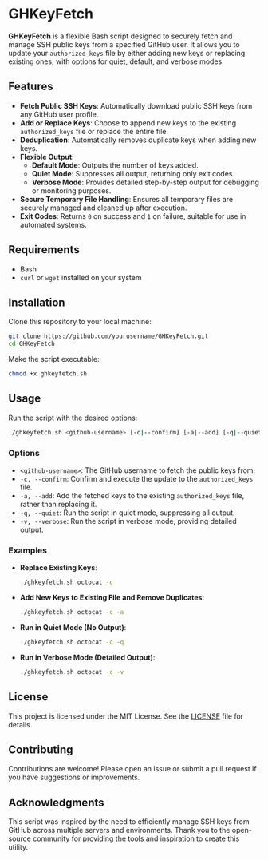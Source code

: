 # GHKeyFetch

**GHKeyFetch** is a flexible Bash script designed to securely fetch and manage SSH public keys from a specified GitHub user. It allows you to update your `authorized_keys` file by either adding new keys or replacing existing ones, with options for quiet, default, and verbose modes.

## Features

- **Fetch Public SSH Keys**: Automatically download public SSH keys from any GitHub user profile.
- **Add or Replace Keys**: Choose to append new keys to the existing `authorized_keys` file or replace the entire file.
- **Deduplication**: Automatically removes duplicate keys when adding new keys.
- **Flexible Output**:
  - **Default Mode**: Outputs the number of keys added.
  - **Quiet Mode**: Suppresses all output, returning only exit codes.
  - **Verbose Mode**: Provides detailed step-by-step output for debugging or monitoring purposes.
- **Secure Temporary File Handling**: Ensures all temporary files are securely managed and cleaned up after execution.
- **Exit Codes**: Returns `0` on success and `1` on failure, suitable for use in automated systems.

## Requirements

- Bash
- `curl` or `wget` installed on your system

## Installation

Clone this repository to your local machine:

```bash
git clone https://github.com/yourusername/GHKeyFetch.git
cd GHKeyFetch
```

Make the script executable:

```bash
chmod +x ghkeyfetch.sh
```

## Usage

Run the script with the desired options:

```bash
./ghkeyfetch.sh <github-username> [-c|--confirm] [-a|--add] [-q|--quiet] [-v|--verbose]
```

### Options

- `<github-username>`: The GitHub username to fetch the public keys from.
- `-c, --confirm`: Confirm and execute the update to the `authorized_keys` file.
- `-a, --add`: Add the fetched keys to the existing `authorized_keys` file, rather than replacing it.
- `-q, --quiet`: Run the script in quiet mode, suppressing all output.
- `-v, --verbose`: Run the script in verbose mode, providing detailed output.

### Examples

- **Replace Existing Keys**:
  ```bash
  ./ghkeyfetch.sh octocat -c
  ```

- **Add New Keys to Existing File and Remove Duplicates**:
  ```bash
  ./ghkeyfetch.sh octocat -c -a
  ```

- **Run in Quiet Mode (No Output)**:
  ```bash
  ./ghkeyfetch.sh octocat -c -q
  ```

- **Run in Verbose Mode (Detailed Output)**:
  ```bash
  ./ghkeyfetch.sh octocat -c -v
  ```

## License

This project is licensed under the MIT License. See the [LICENSE](LICENSE) file for details.

## Contributing

Contributions are welcome! Please open an issue or submit a pull request if you have suggestions or improvements.

## Acknowledgments

This script was inspired by the need to efficiently manage SSH keys from GitHub across multiple servers and environments. Thank you to the open-source community for providing the tools and inspiration to create this utility.
